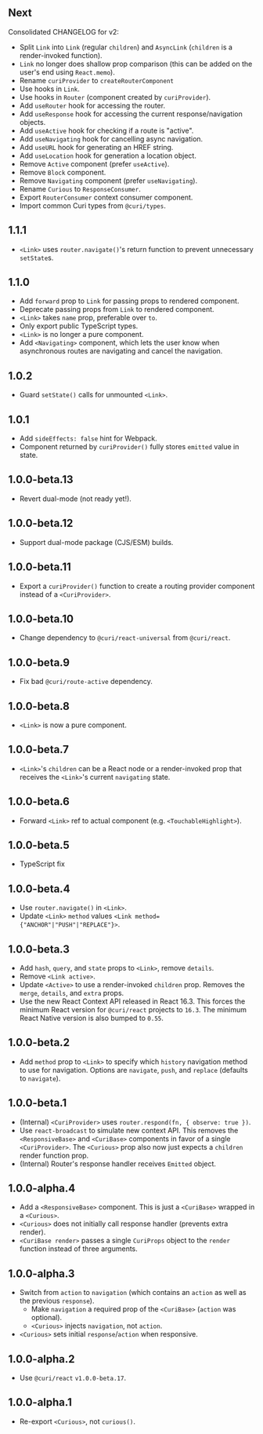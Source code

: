 ## Next

Consolidated CHANGELOG for v2:

* Split `Link` into `Link` (regular `children`) and `AsyncLink` (`children` is a render-invoked function).
* `Link` no longer does shallow prop comparison (this can be added on the user's end using `React.memo`).
* Rename `curiProvider` to `createRouterComponent`
* Use hooks in `Link`.
* Use hooks in `Router` (component created by `curiProvider`).
* Add `useRouter` hook for accessing the router.
* Add `useResponse` hook for accessing the current response/navigation objects.
* Add `useActive` hook for checking if a route is "active".
* Add `useNavigating` hook for cancelling async navigation.
* Add `useURL` hook for generating an HREF string.
* Add `useLocation` hook for generation a location object.
* Remove `Active` component (prefer `useActive`).
* Remove `Block` component.
* Remove `Navigating` component (prefer `useNavigating`).
* Rename `Curious` to `ResponseConsumer`.
* Export `RouterConsumer` context consumer component.
* Import common Curi types from `@curi/types`.

## 1.1.1

* `<Link>` uses `router.navigate()`'s return function to prevent unnecessary `setState`s.

## 1.1.0

* Add `forward` prop to `Link` for passing props to rendered component.
* Deprecate passing props from `Link` to rendered component.
* `<Link>` takes `name` prop, preferable over `to`.
* Only export public TypeScript types.
* `<Link>` is no longer a pure component.
* Add `<Navigating>` component, which lets the user know when asynchronous routes are navigating and cancel the navigation.

## 1.0.2

* Guard `setState()` calls for unmounted `<Link>`.

## 1.0.1

* Add `sideEffects: false` hint for Webpack.
* Component returned by `curiProvider()` fully stores `emitted` value in state.

## 1.0.0-beta.13

* Revert dual-mode (not ready yet!).

## 1.0.0-beta.12

* Support dual-mode package (CJS/ESM) builds.

## 1.0.0-beta.11

* Export a `curiProvider()` function to create a routing provider component instead of a `<CuriProvider>`.

## 1.0.0-beta.10

* Change dependency to `@curi/react-universal` from `@curi/react`.

## 1.0.0-beta.9

* Fix bad `@curi/route-active` dependency.

## 1.0.0-beta.8

* `<Link>` is now a pure component.

## 1.0.0-beta.7

* `<Link>`'s `children` can be a React node or a render-invoked prop that receives the `<Link>`'s current `navigating` state.

## 1.0.0-beta.6

* Forward `<Link>` ref to actual component (e.g. `<TouchableHighlight>`).

## 1.0.0-beta.5

* TypeScript fix

## 1.0.0-beta.4

* Use `router.navigate()` in `<Link>`.
* Update `<Link>` `method` values `<Link method={"ANCHOR"|"PUSH"|"REPLACE"}>`.

## 1.0.0-beta.3

* Add `hash`, `query`, and `state` props to `<Link>`, remove `details`.
* Remove `<Link active>`.
* Update `<Active>` to use a render-invoked `children` prop. Removes the `merge`, `details`, and `extra` props.
* Use the new React Context API released in React 16.3. This forces the minimum React version for `@curi/react` projects to `16.3`. The minimum React Native version is also bumped to `0.55`.

## 1.0.0-beta.2

* Add `method` prop to `<Link>` to specify which `history` navigation method to use for navigation. Options are `navigate`, `push`, and `replace` (defaults to `navigate`).

## 1.0.0-beta.1

* (Internal) `<CuriProvider>` uses `router.respond(fn, { observe: true })`.
* Use `react-broadcast` to simulate new context API. This removes the `<ResponsiveBase>` and `<CuriBase>` components in favor of a single `<CuriProvider>`. The `<Curious>` prop also now just expects a `children` render function prop.
* (Internal) Router's response handler receives `Emitted` object.

## 1.0.0-alpha.4

* Add a `<ResponsiveBase>` component. This is just a `<CuriBase>` wrapped in a `<Curious>`.
* `<Curious>` does not initially call response handler (prevents extra render).
* `<CuriBase render>` passes a single `CuriProps` object to the `render` function instead of three arguments.

## 1.0.0-alpha.3

* Switch from `action` to `navigation` (which contains an `action` as well as the previous `response`).
  * Make `navigation` a required prop of the `<CuriBase>` (`action` was optional).
  * `<Curious>` injects `navigation`, not `action`.
* `<Curious>` sets initial `response`/`action` when responsive.

## 1.0.0-alpha.2

* Use `@curi/react` `v1.0.0-beta.17`.

## 1.0.0-alpha.1

* Re-export `<Curious>`, not `curious()`.
